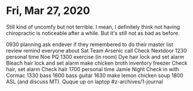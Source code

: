 # Fri, Mar 27, 2020
Still kind of uncomfy but not terrible. I mean, I definitely think not having chiropractic is noticeable after a while. But it's still not as bad as before.


0930 planning
ask endever if they remembered to do their master list review
remind everyone about Sat Team Arsenic call
Check Nextdoor
1230 personal time Noe PQ
1300 exercise (in room)
Dye hair lock and set alarm
Bleach hair lock and set alarm
make chicken broth
inventory freezer
Check hair, set alarm
Check hair
1700 personal time Jamie Night
Check in with Cormac
1330 bass
1600 bass guitar
1630 make lemon chicken soup
1800 ASL (and discuss MT). Quque up on laptop
#z-archives/1-journal